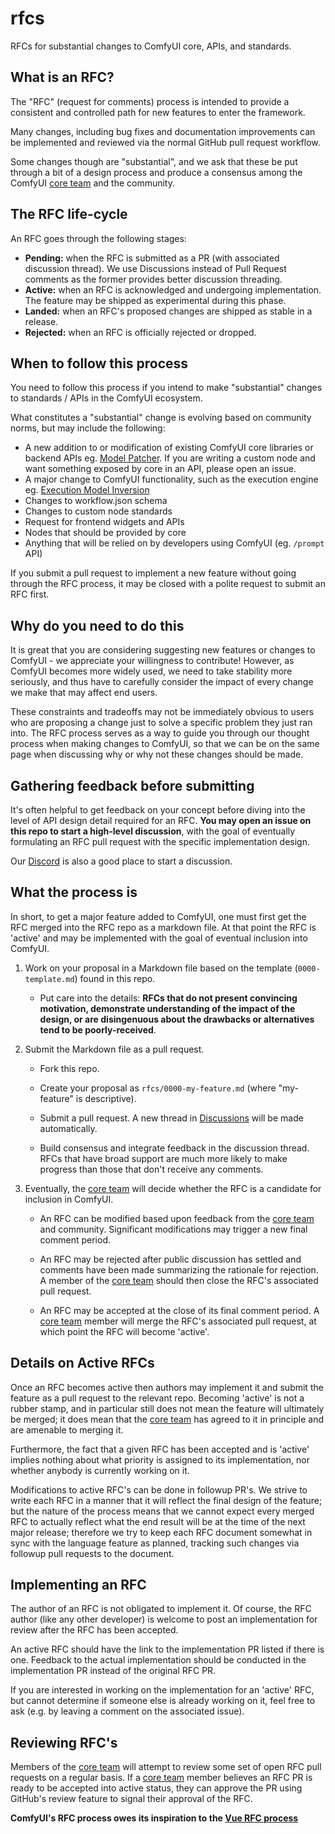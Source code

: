 # rfcs
RFCs for substantial changes to ComfyUI core, APIs, and standards.

## What is an RFC?

The "RFC" (request for comments) process is intended to provide a
consistent and controlled path for new features to enter the framework.

Many changes, including bug fixes and documentation improvements can be
implemented and reviewed via the normal GitHub pull request workflow.

Some changes though are "substantial", and we ask that these be put
through a bit of a design process and produce a consensus among the ComfyUI
[core team] and the community.

## The RFC life-cycle

An RFC goes through the following stages:

- **Pending:** when the RFC is submitted as a PR (with associated discussion thread). We use Discussions instead of Pull Request comments as the former provides better discussion threading.
- **Active:** when an RFC is acknowledged and undergoing implementation. The feature may be shipped as experimental during this phase.
- **Landed:** when an RFC's proposed changes are shipped as stable in a release.
- **Rejected:** when an RFC is officially rejected or dropped.

## When to follow this process

You need to follow this process if you intend to make "substantial"
changes to standards / APIs in the ComfyUI ecosystem.

What constitutes a "substantial" change is evolving based on community norms, but may include the following:

- A new addition to or modification of existing ComfyUI core libraries or backend APIs eg. [Model Patcher](https://github.com/comfyanonymous/ComfyUI/commit/0ee322ec5f338791c5836b79830e2f419d6fcc79). If you are writing a custom node and want something exposed by core in an API, please open an issue.
- A major change to ComfyUI functionality, such as the execution engine eg. [Execution Model Inversion](https://github.com/comfyanonymous/ComfyUI/commit/5cfe38f41c7091b0fd954877d9d7427a8b438b1a)
- Changes to workflow.json schema
- Changes to custom node standards
- Request for frontend widgets and APIs
- Nodes that should be provided by core
- Anything that will be relied on by developers using ComfyUI (eg. `/prompt` API)

If you submit a pull request to implement a new feature without going
through the RFC process, it may be closed with a polite request to
submit an RFC first.

## Why do you need to do this

It is great that you are considering suggesting new features or changes to ComfyUI - we appreciate your willingness to contribute! However, as ComfyUI becomes more widely used, we need to take stability more seriously, and thus have to carefully consider the impact of every change we make that may affect end users.

These constraints and tradeoffs may not be immediately obvious to users who are proposing a change just to solve a specific problem they just ran into. The RFC process serves as a way to guide you through our thought process when making changes to ComfyUI, so that we can be on the same page when discussing why or why not these changes should be made.

## Gathering feedback before submitting

It's often helpful to get feedback on your concept before diving into the
level of API design detail required for an RFC. **You may open an
issue on this repo to start a high-level discussion**, with the goal of
eventually formulating an RFC pull request with the specific implementation
design.

Our [Discord](https://discord.com/invite/comfyorg) is also a good place to start a discussion.

## What the process is

In short, to get a major feature added to ComfyUI, one must first get the
RFC merged into the RFC repo as a markdown file. At that point the RFC
is 'active' and may be implemented with the goal of eventual inclusion
into ComfyUI.

1.  Work on your proposal in a Markdown file based on the template (`0000-template.md`) found in this repo.

    - Put care into the details: **RFCs that do not present convincing motivation, demonstrate understanding of the impact of the design, or are disingenuous about the drawbacks or alternatives tend to be poorly-received**.

2.  Submit the Markdown file as a pull request.

    - Fork this repo.

    - Create your proposal as `rfcs/0000-my-feature.md` (where "my-feature" is descriptive).

    - Submit a pull request. A new thread in [Discussions](https://github.com/comfy-org/rfcs/discussions) will be made automatically.

    - Build consensus and integrate feedback in the discussion thread. RFCs that have broad support are much more likely to make progress than those that don't receive any comments.

3.  Eventually, the [core team] will decide whether the RFC is a candidate
    for inclusion in ComfyUI.

    - An RFC can be modified based upon feedback from the [core team] and community. Significant modifications may trigger a new final comment period.

    - An RFC may be rejected after public discussion has settled and comments have been made summarizing the rationale for rejection. A member of the [core team] should then close the RFC's associated pull request.

    - An RFC may be accepted at the close of its final comment period. A [core team] member will merge the RFC's associated pull request, at which point the RFC will become 'active'.

## Details on Active RFCs

Once an RFC becomes active then authors may implement it and submit the
feature as a pull request to the relevant repo. Becoming 'active' is not a rubber stamp, and in particular still does not mean the feature will ultimately
be merged; it does mean that the [core team] has agreed to it in principle
and are amenable to merging it.

Furthermore, the fact that a given RFC has been accepted and is
'active' implies nothing about what priority is assigned to its
implementation, nor whether anybody is currently working on it.

Modifications to active RFC's can be done in followup PR's. We strive
to write each RFC in a manner that it will reflect the final design of
the feature; but the nature of the process means that we cannot expect
every merged RFC to actually reflect what the end result will be at
the time of the next major release; therefore we try to keep each RFC
document somewhat in sync with the language feature as planned,
tracking such changes via followup pull requests to the document.

## Implementing an RFC

The author of an RFC is not obligated to implement it. Of course, the
RFC author (like any other developer) is welcome to post an
implementation for review after the RFC has been accepted.

An active RFC should have the link to the implementation PR listed if there is one. Feedback to the actual implementation should be conducted in the implementation PR instead of the original RFC PR.

If you are interested in working on the implementation for an 'active'
RFC, but cannot determine if someone else is already working on it,
feel free to ask (e.g. by leaving a comment on the associated issue).

## Reviewing RFC's

Members of the [core team] will attempt to review some set of open RFC
pull requests on a regular basis. If a [core team] member believes an RFC PR is ready to be accepted into active status, they can approve the PR using GitHub's review feature to signal their approval of the RFC.

**ComfyUI's RFC process owes its inspiration to the [Vue RFC process]**

[vue rfc process]: https://github.com/vuejs/rfcs
[core team]: https://www.comfy.org/about
